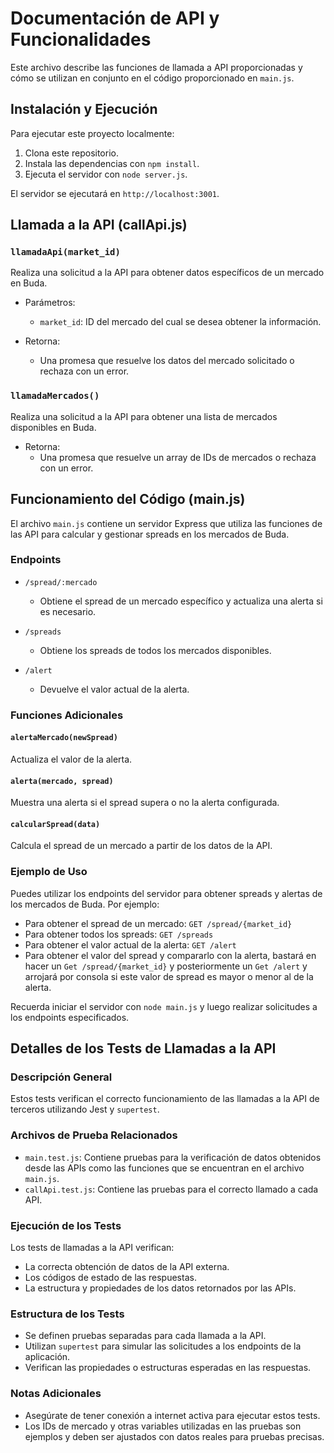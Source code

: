 # Documentación de API y Funcionalidades

Este archivo describe las funciones de llamada a API proporcionadas y cómo se utilizan en conjunto en el código proporcionado en `main.js`.

## Instalación y Ejecución

Para ejecutar este proyecto localmente:

1. Clona este repositorio.
2. Instala las dependencias con `npm install`.
3. Ejecuta el servidor con `node server.js`.

El servidor se ejecutará en `http://localhost:3001`.

## Llamada a la API (callApi.js)

### `llamadaApi(market_id)`

Realiza una solicitud a la API para obtener datos específicos de un mercado en Buda.

- Parámetros:
  - `market_id`: ID del mercado del cual se desea obtener la información.

- Retorna:
  - Una promesa que resuelve los datos del mercado solicitado o rechaza con un error.

### `llamadaMercados()`

Realiza una solicitud a la API para obtener una lista de mercados disponibles en Buda.

- Retorna:
  - Una promesa que resuelve un array de IDs de mercados o rechaza con un error.

## Funcionamiento del Código (main.js)

El archivo `main.js` contiene un servidor Express que utiliza las funciones de las API para calcular y gestionar spreads en los mercados de Buda.

### Endpoints

- `/spread/:mercado`
  - Obtiene el spread de un mercado específico y actualiza una alerta si es necesario.

- `/spreads`
  - Obtiene los spreads de todos los mercados disponibles.

- `/alert`
  - Devuelve el valor actual de la alerta.

### Funciones Adicionales

#### `alertaMercado(newSpread)`

Actualiza el valor de la alerta.

#### `alerta(mercado, spread)`

Muestra una alerta si el spread supera o no la alerta configurada.

#### `calcularSpread(data)`

Calcula el spread de un mercado a partir de los datos de la API.

### Ejemplo de Uso

Puedes utilizar los endpoints del servidor para obtener spreads y alertas de los mercados de Buda. Por ejemplo:

- Para obtener el spread de un mercado: `GET /spread/{market_id}`
- Para obtener todos los spreads: `GET /spreads`
- Para obtener el valor actual de la alerta: `GET /alert`
- Para obtener el valor del spread y compararlo con la alerta, bastará en hacer un `Get /spread/{market_id}` y posteriormente un `Get /alert` y arrojará por consola si este valor de spread es mayor o menor al de la alerta.

Recuerda iniciar el servidor con `node main.js` y luego realizar solicitudes a los endpoints especificados.

## Detalles de los Tests de Llamadas a la API

### Descripción General

Estos tests verifican el correcto funcionamiento de las llamadas a la API de terceros utilizando Jest y `supertest`.

### Archivos de Prueba Relacionados

- `main.test.js`: Contiene pruebas para la verificación de datos obtenidos desde las APIs como las funciones que se encuentran en el archivo `main.js`.
- `callApi.test.js`: Contiene las pruebas para el correcto llamado a cada API.

### Ejecución de los Tests

Los tests de llamadas a la API verifican:

- La correcta obtención de datos de la API externa.
- Los códigos de estado de las respuestas.
- La estructura y propiedades de los datos retornados por las APIs.

### Estructura de los Tests

- Se definen pruebas separadas para cada llamada a la API.
- Utilizan `supertest` para simular las solicitudes a los endpoints de la aplicación.
- Verifican las propiedades o estructuras esperadas en las respuestas.

### Notas Adicionales

- Asegúrate de tener conexión a internet activa para ejecutar estos tests.
- Los IDs de mercado y otras variables utilizadas en las pruebas son ejemplos y deben ser ajustados con datos reales para pruebas precisas.
